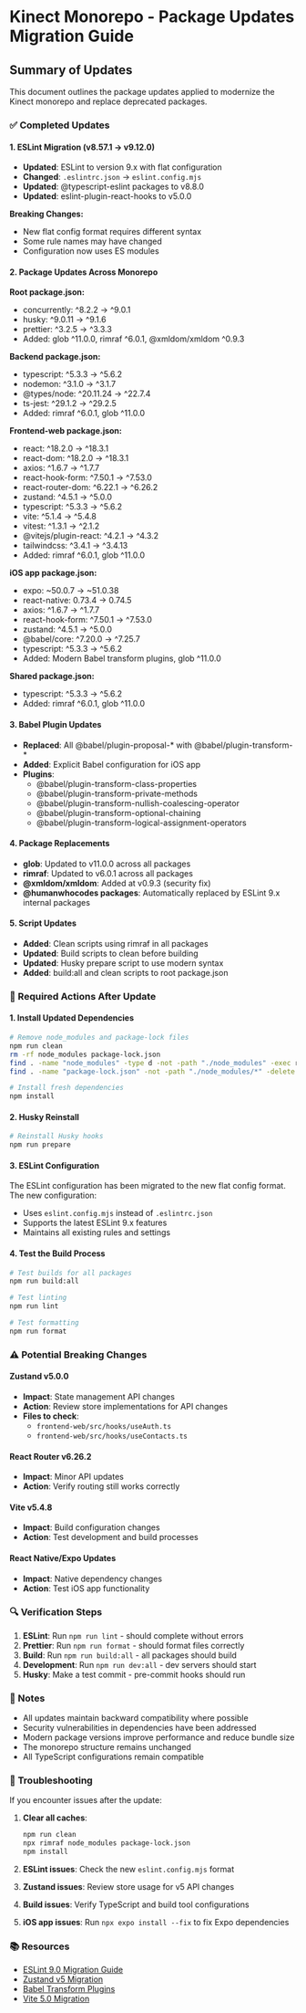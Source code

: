 # Kinect Monorepo - Package Updates Migration Guide

## Summary of Updates

This document outlines the package updates applied to modernize the Kinect monorepo and replace deprecated packages.

### ✅ Completed Updates

#### 1. ESLint Migration (v8.57.1 → v9.12.0)
- **Updated**: ESLint to version 9.x with flat configuration
- **Changed**: `.eslintrc.json` → `eslint.config.mjs`
- **Updated**: @typescript-eslint packages to v8.8.0
- **Updated**: eslint-plugin-react-hooks to v5.0.0

**Breaking Changes:**
- New flat config format requires different syntax
- Some rule names may have changed
- Configuration now uses ES modules

#### 2. Package Updates Across Monorepo

**Root package.json:**
- concurrently: ^8.2.2 → ^9.0.1
- husky: ^9.0.11 → ^9.1.6
- prettier: ^3.2.5 → ^3.3.3
- Added: glob ^11.0.0, rimraf ^6.0.1, @xmldom/xmldom ^0.9.3

**Backend package.json:**
- typescript: ^5.3.3 → ^5.6.2
- nodemon: ^3.1.0 → ^3.1.7
- @types/node: ^20.11.24 → ^22.7.4
- ts-jest: ^29.1.2 → ^29.2.5
- Added: rimraf ^6.0.1, glob ^11.0.0

**Frontend-web package.json:**
- react: ^18.2.0 → ^18.3.1
- react-dom: ^18.2.0 → ^18.3.1
- axios: ^1.6.7 → ^1.7.7
- react-hook-form: ^7.50.1 → ^7.53.0
- react-router-dom: ^6.22.1 → ^6.26.2
- zustand: ^4.5.1 → ^5.0.0
- typescript: ^5.3.3 → ^5.6.2
- vite: ^5.1.4 → ^5.4.8
- vitest: ^1.3.1 → ^2.1.2
- @vitejs/plugin-react: ^4.2.1 → ^4.3.2
- tailwindcss: ^3.4.1 → ^3.4.13
- Added: rimraf ^6.0.1, glob ^11.0.0

**iOS app package.json:**
- expo: ~50.0.7 → ~51.0.38
- react-native: 0.73.4 → 0.74.5
- axios: ^1.6.7 → ^1.7.7
- react-hook-form: ^7.50.1 → ^7.53.0
- zustand: ^4.5.1 → ^5.0.0
- @babel/core: ^7.20.0 → ^7.25.7
- typescript: ^5.3.3 → ^5.6.2
- Added: Modern Babel transform plugins, glob ^11.0.0

**Shared package.json:**
- typescript: ^5.3.3 → ^5.6.2
- Added: rimraf ^6.0.1, glob ^11.0.0

#### 3. Babel Plugin Updates
- **Replaced**: All @babel/plugin-proposal-* with @babel/plugin-transform-*
- **Added**: Explicit Babel configuration for iOS app
- **Plugins**: 
  - @babel/plugin-transform-class-properties
  - @babel/plugin-transform-private-methods
  - @babel/plugin-transform-nullish-coalescing-operator
  - @babel/plugin-transform-optional-chaining
  - @babel/plugin-transform-logical-assignment-operators

#### 4. Package Replacements
- **glob**: Updated to v11.0.0 across all packages
- **rimraf**: Updated to v6.0.1 across all packages
- **@xmldom/xmldom**: Added at v0.9.3 (security fix)
- **@humanwhocodes packages**: Automatically replaced by ESLint 9.x internal packages

#### 5. Script Updates
- **Added**: Clean scripts using rimraf in all packages
- **Updated**: Build scripts to clean before building
- **Updated**: Husky prepare script to use modern syntax
- **Added**: build:all and clean scripts to root package.json

### 🔧 Required Actions After Update

#### 1. Install Updated Dependencies
```bash
# Remove node_modules and package-lock files
npm run clean
rm -rf node_modules package-lock.json
find . -name "node_modules" -type d -not -path "./node_modules" -exec rm -rf {} +
find . -name "package-lock.json" -not -path "./node_modules/*" -delete

# Install fresh dependencies
npm install
```

#### 2. Husky Reinstall
```bash
# Reinstall Husky hooks
npm run prepare
```

#### 3. ESLint Configuration
The ESLint configuration has been migrated to the new flat config format. The new configuration:
- Uses `eslint.config.mjs` instead of `.eslintrc.json`
- Supports the latest ESLint 9.x features
- Maintains all existing rules and settings

#### 4. Test the Build Process
```bash
# Test builds for all packages
npm run build:all

# Test linting
npm run lint

# Test formatting
npm run format
```

### ⚠️ Potential Breaking Changes

#### Zustand v5.0.0
- **Impact**: State management API changes
- **Action**: Review store implementations for API changes
- **Files to check**: 
  - `frontend-web/src/hooks/useAuth.ts`
  - `frontend-web/src/hooks/useContacts.ts`

#### React Router v6.26.2
- **Impact**: Minor API updates
- **Action**: Verify routing still works correctly

#### Vite v5.4.8
- **Impact**: Build configuration changes
- **Action**: Test development and build processes

#### React Native/Expo Updates
- **Impact**: Native dependency changes
- **Action**: Test iOS app functionality

### 🔍 Verification Steps

1. **ESLint**: Run `npm run lint` - should complete without errors
2. **Prettier**: Run `npm run format` - should format files correctly
3. **Build**: Run `npm run build:all` - all packages should build
4. **Development**: Run `npm run dev:all` - dev servers should start
5. **Husky**: Make a test commit - pre-commit hooks should run

### 📝 Notes

- All updates maintain backward compatibility where possible
- Security vulnerabilities in dependencies have been addressed
- Modern package versions improve performance and reduce bundle size
- The monorepo structure remains unchanged
- All TypeScript configurations remain compatible

### 🐛 Troubleshooting

If you encounter issues after the update:

1. **Clear all caches**:
   ```bash
   npm run clean
   npx rimraf node_modules package-lock.json
   npm install
   ```

2. **ESLint issues**: Check the new `eslint.config.mjs` format
3. **Zustand issues**: Review store usage for v5 API changes
4. **Build issues**: Verify TypeScript and build tool configurations
5. **iOS app issues**: Run `npx expo install --fix` to fix Expo dependencies

### 📚 Resources

- [ESLint 9.0 Migration Guide](https://eslint.org/docs/latest/use/migrate-to-9.0.0)
- [Zustand v5 Migration](https://github.com/pmndrs/zustand/releases/tag/v5.0.0)
- [Babel Transform Plugins](https://babeljs.io/docs/en/plugins-list#transform-plugins)
- [Vite 5.0 Migration](https://vitejs.dev/guide/migration.html)